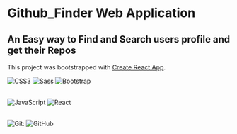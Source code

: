 # Github_Finder Web Application

## An Easy way to __Find__ and __Search__ users profile and get their __Repos__

This project was bootstrapped with [Create React App](https://github.com/facebook/create-react-app).


![CSS3](https://img.shields.io/badge/-CSS3-%231572B6?style=for-the-badge&logo=css3)
![Sass](https://img.shields.io/badge/-Sass-%23CC6699?style=for-the-badge&logo=sass&logoColor=ffffff)
![Bootstrap](https://img.shields.io/badge/Bootstrap-563D7C?style=for-the-badge&logo=bootstrap&logoColor=white)
<br>
<br>

![JavaScript](https://img.shields.io/badge/-JavaScript-%23F7DF1C?style=for-the-badge&logo=javascript&logoColor=000000&labelColor=%23F7DF1C&color=%23FFCE5A)
![React](https://img.shields.io/badge/react-%2320232a.svg?style=for-the-badge&logo=react&logoColor=%2361DAFB)
<br>
<br>

![Git](https://img.shields.io/badge/-Git-%23F05032?style=for-the-badge&logo=git&logoColor=%23ffffff):
![GitHub](https://img.shields.io/badge/-GitHub-181717?style=for-the-badge&logo=github)
